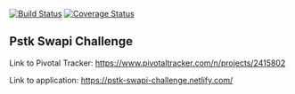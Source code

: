 [![Build Status](https://travis-ci.org/Easybuoy/pstk-swapi-challenge.svg?branch=master)](https://travis-ci.org/Easybuoy/pstk-swapi-challenge)
[![Coverage Status](https://coveralls.io/repos/github/Easybuoy/pstk-swapi-challenge/badge.svg?branch=develop)](https://coveralls.io/github/Easybuoy/pstk-swapi-challenge?branch=master)
## Pstk Swapi Challenge

Link to Pivotal Tracker: https://www.pivotaltracker.com/n/projects/2415802

Link to application: https://pstk-swapi-challenge.netlify.com/
